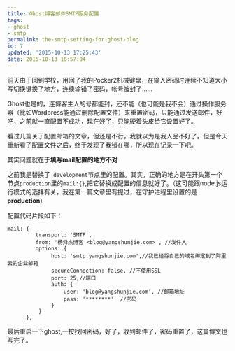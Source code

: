 ```yaml
---
title: Ghost博客邮件SMTP服务配置
tags:
- ghost
- smtp
permalink: the-smtp-setting-for-ghost-blog
id: 7
updated: '2015-10-13 17:25:43'
date: 2015-10-13 16:57:04
---
```


前天由于回到学校，用回了我的Pocker2机械键盘，在输入密码时连续不知道大小写切换键换了地方，连续输错了密码，帐号被封了……

Ghost也是的，连博客主人的号都能封，还不能（也可能是我不会）通过操作服务器（比如Wordpress能通过删除配置文件）来重置密码，只能通过发送邮件，好吧，之前就一直配置不成功，现在好了，只能硬着头皮给它设置好了。

看过几篇关于配置邮箱的文章，但还是不行，我就以为是我人品不好了。但是今天重新看了配置文件之后，终于发现了我错在哪，所以现在记录一下吧。

其实问题就在于**填写mail配置的地方不对**

之前我是替换了` development`节点里的配置。其实，正确的地方是在开头第一个节点`production`里的`mail:{}`,把它替换成配置的信息就好了。（这可能跟node.js运行模式的选择有关，我在第一篇文章里有提过，在守护进程里设置的是**production**）

配置代码片段如下：

    mail: {
             transport: 'SMTP',
             from: '杨舜杰博客 <blog@yangshunjie.com>', //发件人
             options: {
                  host: 'smtp.yangshunjie.com',//我已经将自己的域名绑定到了阿里云的企业邮箱
                  secureConnection: false, //不使用SSL                     
                  port: 25,//端口
                  auth: {
                      user: 'blog@yangshunjie.com', //邮箱地址
                      pass: '********'  //密码
                  }
              }
          },

最后重启一下ghost,一按找回密码，好了，收到邮件了，密码重置了，这篇博文也写完了。
